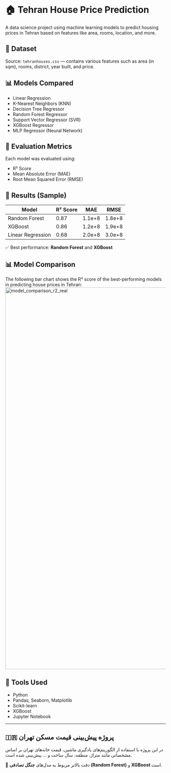 # 🏠 Tehran House Price Prediction

A data science project using machine learning models to predict housing prices in Tehran based on features like area, rooms, location, and more.

## 📁 Dataset
Source: `tehranhouses.csv` — contains various features such as area (in sqm), rooms, district, year built, and price.

## 📊 Models Compared

- Linear Regression
- K-Nearest Neighbors (KNN)
- Decision Tree Regressor
- Random Forest Regressor
- Support Vector Regressor (SVR)
- XGBoost Regressor
- MLP Regressor (Neural Network)

## 🧪 Evaluation Metrics

Each model was evaluated using:

- R² Score
- Mean Absolute Error (MAE)
- Root Mean Squared Error (RMSE)

## 📌 Results (Sample)

| Model            | R² Score | MAE     | RMSE   |
|------------------|----------|---------|--------|
| Random Forest    | 0.87     | 1.1e+8  | 1.8e+8 |
| XGBoost          | 0.86     | 1.2e+8  | 1.9e+8 |
| Linear Regression| 0.68     | 2.0e+8  | 3.0e+8 |

✅ Best performance: **Random Forest** and **XGBoost**
## 📊 Model Comparison

The following bar chart shows the R² score of the best-performing models in predicting house prices in Tehran:
<img width="2000" height="1200" alt="model_comparison_r2_real" src="https://github.com/user-attachments/assets/6ec9748c-acce-426e-9b3f-4ce5150c9e3b" />

## 📌 Tools Used
- Python
- Pandas, Seaborn, Matplotlib
- Scikit-learn
- XGBoost
- Jupyter Notebook

---

## 🇮🇷 پروژه پیش‌بینی قیمت مسکن تهران

در این پروژه با استفاده از الگوریتم‌های یادگیری ماشین، قیمت خانه‌های تهران بر اساس مشخصاتی مانند متراژ، منطقه، سال ساخت و ... پیش‌بینی شده است.

📌 دقت بالاتر مربوط به مدل‌های **جنگل تصادفی (Random Forest)** و **XGBoost** است.

